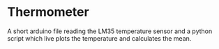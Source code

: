 # Thermometer

A short arduino file reading the LM35 temperature sensor and a python script which live plots the temperature and calculates the mean.

